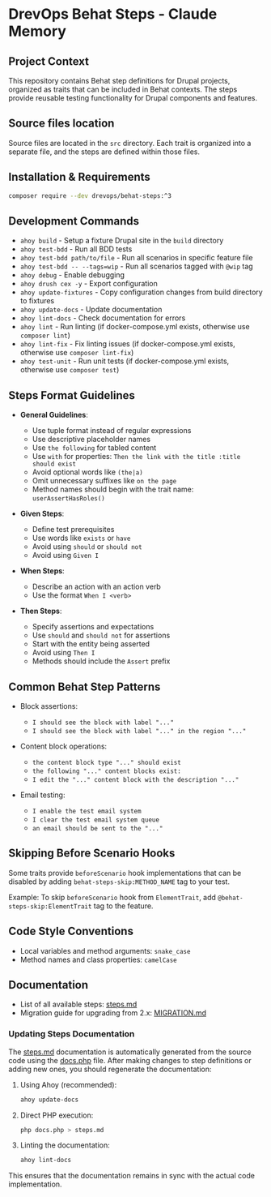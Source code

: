 # DrevOps Behat Steps - Claude Memory

## Project Context
This repository contains Behat step definitions for Drupal projects, organized as traits that can be included in Behat contexts. The steps provide reusable testing functionality for Drupal components and features.

## Source files location

Source files are located in the `src` directory. Each trait is organized into a separate file, and the steps are defined within those files.


## Installation & Requirements
```bash
composer require --dev drevops/behat-steps:^3
```
## Development Commands
- `ahoy build` - Setup a fixture Drupal site in the `build` directory
- `ahoy test-bdd` - Run all BDD tests
- `ahoy test-bdd path/to/file` - Run all scenarios in specific feature file
- `ahoy test-bdd -- --tags=wip` - Run all scenarios tagged with `@wip` tag
- `ahoy debug` - Enable debugging
- `ahoy drush cex -y` - Export configuration
- `ahoy update-fixtures` - Copy configuration changes from build directory to fixtures
- `ahoy update-docs` - Update documentation
- `ahoy lint-docs` - Check documentation for errors
- `ahoy lint` - Run linting (if docker-compose.yml exists, otherwise use `composer lint`)
- `ahoy lint-fix` - Fix linting issues (if docker-compose.yml exists, otherwise use `composer lint-fix`)
- `ahoy test-unit` - Run unit tests (if docker-compose.yml exists, otherwise use `composer test`)

## Steps Format Guidelines
- **General Guidelines**:
  - Use tuple format instead of regular expressions
  - Use descriptive placeholder names
  - Use `the following` for tabled content
  - Use `with` for properties: `Then the link with the title :title should exist`
  - Avoid optional words like `(the|a)`
  - Omit unnecessary suffixes like `on the page`
  - Method names should begin with the trait name: `userAssertHasRoles()`

- **Given Steps**:
  - Define test prerequisites
  - Use words like `exists` or `have`
  - Avoid using `should` or `should not`
  - Avoid using `Given I`

- **When Steps**:
  - Describe an action with an action verb
  - Use the format `When I <verb>`

- **Then Steps**:
  - Specify assertions and expectations
  - Use `should` and `should not` for assertions
  - Start with the entity being asserted
  - Avoid using `Then I`
  - Methods should include the `Assert` prefix

## Common Behat Step Patterns
- Block assertions:
  - `I should see the block with label "..."`
  - `I should see the block with label "..." in the region "..."`

- Content block operations:
  - `the content block type "..." should exist`
  - `the following "..." content blocks exist:`
  - `I edit the "..." content block with the description "..."`

- Email testing:
  - `I enable the test email system`
  - `I clear the test email system queue`
  - `an email should be sent to the "..."`

## Skipping Before Scenario Hooks
Some traits provide `beforeScenario` hook implementations that can be disabled by adding `behat-steps-skip:METHOD_NAME` tag to your test.

Example: To skip `beforeScenario` hook from `ElementTrait`, add `@behat-steps-skip:ElementTrait` tag to the feature.

## Code Style Conventions
- Local variables and method arguments: `snake_case`
- Method names and class properties: `camelCase`

## Documentation
- List of all available steps: [steps.md](steps.md)
- Migration guide for upgrading from 2.x: [MIGRATION.md](MIGRATION.md)

### Updating Steps Documentation
The [steps.md](steps.md) documentation is automatically generated from the source code using the [docs.php](docs.php) file. After making changes to step definitions or adding new ones, you should regenerate the documentation:

1. Using Ahoy (recommended):
   ```bash
   ahoy update-docs
   ```

2. Direct PHP execution:
   ```bash
   php docs.php > steps.md
   ```

3. Linting the documentation:
   ```bash
   ahoy lint-docs
   ```

This ensures that the documentation remains in sync with the actual code implementation.
